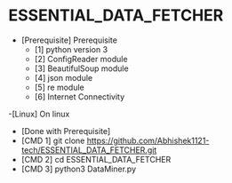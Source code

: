 # ESSENTIAL_DATA_FETCHER
- [Prerequisite] Prerequisite
	- [1] python version 3
	- [2] ConfigReader module 
	- [3] BeautifulSoup module
	- [4] json module
	- [5] re module
	- [6] Internet Connectivity 
	
-[Linux] On linux 

- [Done with Prerequisite]
- [CMD 1] git clone https://github.com/Abhishek1121-tech/ESSENTIAL_DATA_FETCHER.git
- [CMD 2] cd ESSENTIAL_DATA_FETCHER
- [CMD 3] python3 DataMiner.py



